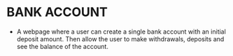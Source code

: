 # BANK ACCOUNT
* A webpage where a user can create a single bank account with an initial deposit amount. Then allow the user to make withdrawals, deposits and see the balance of the account.